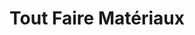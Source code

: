 ---
title: "Tout Faire Matériaux"
url: /forges-les-eaux/tout-faire-materiaux/
shop: à faire soi-même
---